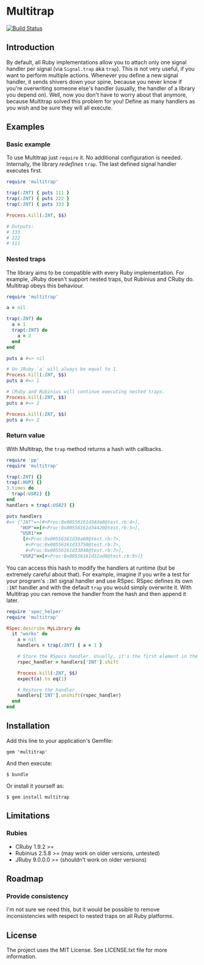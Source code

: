 Multitrap
=========

[![Build Status](https://travis-ci.org/kyrylo/multitrap.svg?branch=v0.1.0)](https://travis-ci.org/kyrylo/multitrap)

Introduction
------------

By default, all Ruby implementations allow you to attach only one signal handler
per signal (via `Signal.trap` aka `trap`). This is not very useful, if you want
to perform multiple actions. Whenever you define a new signal handler, it sends
shivers down your spine, because you never know if you're overwriting someone
else's handler (usually, the handler of a library you depend on). Well, now you
don't have to worry about that anymore, because Multitrap solved this problem
for you! Define as many handlers as you wish and be sure they will all execute.

Examples
--------

### Basic example

To use Multitrap just `require` it. No additional configuration is
needed. Internally, the library _redefines_ `trap`. The last defined signal
handler executes first.

```ruby
require 'multitrap'

trap(:INT) { puts 111 }
trap(:INT) { puts 222 }
trap(:INT) { puts 333 }

Process.kill(:INT, $$)

# Outputs:
# 333
# 222
# 111
```

### Nested traps

The library aims to be compatible with every Ruby implementation. For example,
JRuby doesn't support nested traps, but Rubinius and CRuby do. Multitrap obeys
this behaviour.

```ruby
require 'multitrap'

a = nil

trap(:INT) do
  a = 1
  trap(:INT) do
    a = 2
  end
end

puts a #=> nil

# On JRuby `a` will always be equal to 1.
Process.kill(:INT, $$)
puts a #=> 1

# CRuby and Rubinius will continue executing nested traps.
Process.kill(:INT, $$)
puts a #=> 2

Process.kill(:INT, $$)
puts a #=> 2
```

### Return value

With Multitrap, the `trap` method returns a hash with callbacks.

```ruby
require 'pp'
require 'multitrap'

trap(:INT) {}
trap(:HUP) {}
3.times do
  trap(:USR1) {}
end
handlers = trap(:USR2) {}

puts handlers
#=> {"INT"=>[#<Proc:0x00556161d34da8@test.rb:4>],
     "HUP"=>[#<Proc:0x00556161d34420@test.rb:5>],
     "USR1"=>
      [#<Proc:0x00556161d36a68@test.rb:7>,
       #<Proc:0x00556161d33750@test.rb:7>,
       #<Proc:0x00556161d33048@test.rb:7>],
     "USR2"=>[#<Proc:0x00556161d32ad0@test.rb:9>]}
```

You can access this hash to modify the handlers at runtime (but be extremely
careful about that). For example, imagine if you write a test for your program's
`:INT` signal handler and use RSpec. RSpec defines its own `:INT` handler and
with the default `trap` you would simply overwrite it. With Multitrap you can
remove the handler from the hash and then append it later.

```ruby
require 'spec_helper'
require 'multitrap'

RSpec.describe MyLibrary do
  it "works" do
    a = nil
    handlers = trap(:INT) { a = 1 }

    # Store the RSpecs handler. Usually, it's the first element in the array.
    rspec_handler = handlers['INT'].shift

    Process.kill(:INT, $$)
    expect(a).to eq(1)

    # Restore the handler.
    handlers['INT'].unshift(rspec_handler)
  end
end
```

Installation
------------

Add this line to your application's Gemfile:

    gem 'multitrap'

And then execute:

    $ bundle

Or install it yourself as:

    $ gem install multitrap

Limitations
-----------

### Rubies

* CRuby 1.9.2 >=
* Rubinius 2.5.8 >= (may work on older versions, untested)
* JRuby 9.0.0.0 >= (shouldn't work on older versions)

Roadmap
-------

### Provide consistency

I'm not sure we need this, but it would be possible to remove inconsistencies
with respect to nested traps on all Ruby platforms.

License
-------

The project uses the MIT License. See LICENSE.txt file for more information.
